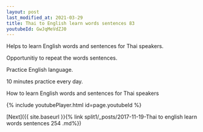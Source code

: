 ```yaml
---
layout: post
last_modified_at: 2021-03-29
title: Thai to English learn words sentences 83 
youtubeId: GwJqMeVdZJ0
---
```

 
 
Helps to learn English words and sentences for Thai speakers.

Opportunitiy to repeat the words sentences. 

Practice English language. 
 
10 minutes practice every day. 
 
How to learn English words and sentences for Thai speakers 
 
{% include youtubePlayer.html id=page.youtubeId %}
 
 
[Next]({{ site.baseurl }}{% link  split1/_posts/2017-11-19-Thai to english learn words sentences 254 .md%})
 
